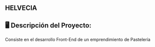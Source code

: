 ## HELVECIA


## 🖥️ Descripción del Proyecto:

Consiste en el desarrollo Front-End de un emprendimiento de Pastelería

</br>
